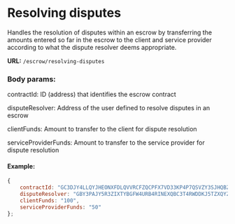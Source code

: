 # Resolving disputes

Handles the resolution of disputes within an escrow by transferring the amounts entered so far in the escrow to the client and service provider according to what the dispute resolver deems appropriate.

**URL:** `/escrow/resolving-disputes`

### Body params:

contractId: ID (address) that identifies the escrow contract

disputeResolver: Address of the user defined to resolve disputes in an escrow

clientFunds: Amount to transfer to the client for dispute resolution

serviceProviderFunds: Amount to transfer to the service provider for dispute resolution

#### Example:

```jsx
{
	contractId: "GC3DJY4LLQYJHEONXFDLQVVRCFZQCPFX7VD33KP4P7QSVZY3SJHQBZGV",
	disputeResolver: "GBY3PAJY5R3ZIXTYBGFW4URB4RINEXQBC3T4RWDDKJ5TZXQYZUN6A4TP", 
	clientFunds: "100",
	serviceProviderFunds: "50"
};
```

